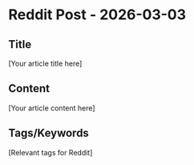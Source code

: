 # Reddit Post - 2026-03-03

## Title
[Your article title here]

## Content
[Your article content here]

## Tags/Keywords
[Relevant tags for Reddit]
